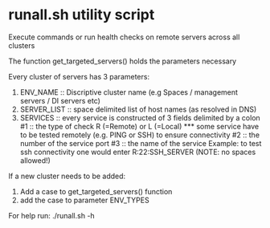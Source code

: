 # runall.sh utility script

Execute commands or run health checks on remote servers across all clusters

The function get_targeted_servers() holds the parameters necessary

Every cluster of servers has 3 parameters:
1. ENV_NAME :: Discriptive cluster name (e.g Spaces / management servers / DI servers etc)
2. SERVER_LIST :: space delimited list of host names (as resolved in DNS)
3. SERVICES :: every service is constructed of 3 fields delimited by a colon
	#1 :: the type of check R (=Remote) or L (=Local) *** some service have to be tested remotely (e.g. PING or SSH) to ensure connectivity
	#2 :: the number of the service port
	#3 :: the name of the service
	Example:  to test ssh connectivity one would enter R:22:SSH_SERVER (NOTE: no spaces allowed!)

If a new cluster needs to be added:
1. Add a case to get_targeted_servers() function
2. add the case to parameter ENV_TYPES

For help run:
	./runall.sh -h
